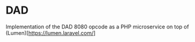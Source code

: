 # DAD

Implementation of the DAD 8080 opcode as a PHP microservice on top of (Lumen)[https://lumen.laravel.com/]